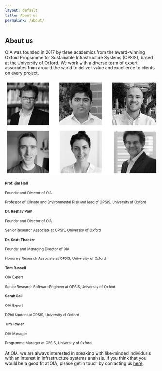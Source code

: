 ```yaml
---
layout: default
title: About us
permalink: /about/
---
```


## About us

OIA was founded in 2017 by three academics from the award-winning Oxford Programme for Sustainable Infrastructure Systems (OPSIS), based at the University of Oxford. We work with a diverse team of expert associates from around the world to deliver value and excellence to clients on every project. 
<br>
<br>
<img src="/assets/img/team.png" alt="OIA Team">

<small><b>Prof. Jim Hall</b></small>

<small>Founder and Director of OIA</small>

<small>Professor of Climate and Environmental Risk and lead of OPSIS, University of Oxford</small>

<small><b>Dr. Raghav Pant</b></small>

<small>Founder and Director of OIA</small>

<small>Senior Research Associate at OPSIS, University of Oxford</small>

<small><b>Dr. Scott Thacker</b></small>

<small>Founder and Managing Director of OIA</small>

<small>Honorary Research Associate at OPSIS, University of Oxford</small>

<small><b>Tom Russell</b></small>

<small>OIA Expert</small>

<small>Senior Research Software Engineer at OPSIS, University of Oxford</small>

<small><b>Sarah Gall</b></small>

<small>OIA Expert</small>

<small>DPhil Student at OPSIS, University of Oxford</small>

<small><b>Tim Fowler</b></small>

<small>OIA Manager</small>

<small>Programme Manager at OPSIS, University of Oxford</small>
<br>
<br>
At OIA, we are always interested in speaking with like-minded individuals with an interest in infrastructure systems analysis. If you think that you would be a good fit at OIA, please get in touch by contacting us <a href="mailto:enquiries@oi-analytics.com">here</a>. 

